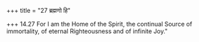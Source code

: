 +++
title = "27 ब्रह्मणो हि"

+++
14.27 For I am the Home of the Spirit, the continual Source of
immortality, of eternal Righteousness and of infinite Joy."
